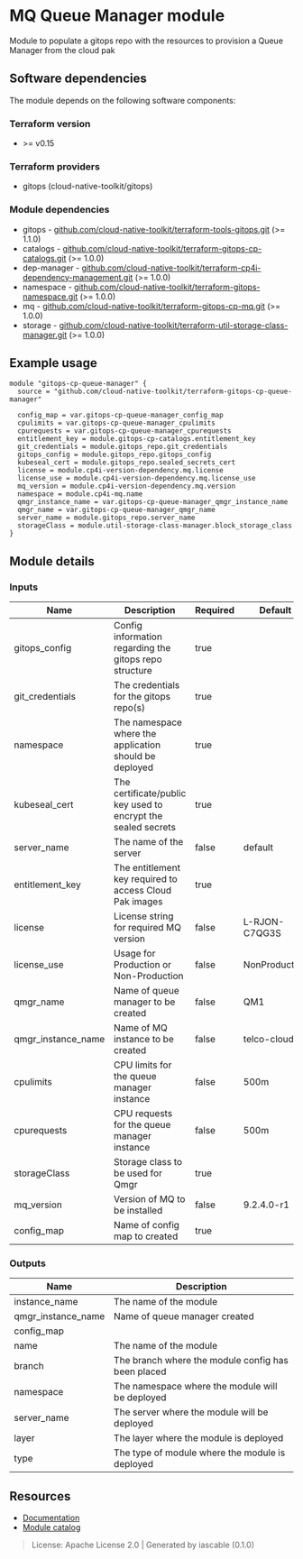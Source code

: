 # MQ Queue Manager module

Module to populate a gitops repo with the resources to provision a Queue Manager from the cloud pak


## Software dependencies

The module depends on the following software components:

### Terraform version

- \>= v0.15

### Terraform providers


- gitops (cloud-native-toolkit/gitops)

### Module dependencies


- gitops - [github.com/cloud-native-toolkit/terraform-tools-gitops.git](https://github.com/cloud-native-toolkit/terraform-tools-gitops.git) (>= 1.1.0)
- catalogs - [github.com/cloud-native-toolkit/terraform-gitops-cp-catalogs.git](https://github.com/cloud-native-toolkit/terraform-gitops-cp-catalogs.git) (>= 1.0.0)
- dep-manager - [github.com/cloud-native-toolkit/terraform-cp4i-dependency-management.git](https://github.com/cloud-native-toolkit/terraform-cp4i-dependency-management.git) (>= 1.0.0)
- namespace - [github.com/cloud-native-toolkit/terraform-gitops-namespace.git](https://github.com/cloud-native-toolkit/terraform-gitops-namespace.git) (>= 1.0.0)
- mq - [github.com/cloud-native-toolkit/terraform-gitops-cp-mq.git](https://github.com/cloud-native-toolkit/terraform-gitops-cp-mq.git) (>= 1.0.0)
- storage - [github.com/cloud-native-toolkit/terraform-util-storage-class-manager.git](https://github.com/cloud-native-toolkit/terraform-util-storage-class-manager.git) (>= 1.0.0)

## Example usage

```hcl
module "gitops-cp-queue-manager" {
  source = "github.com/cloud-native-toolkit/terraform-gitops-cp-queue-manager"

  config_map = var.gitops-cp-queue-manager_config_map
  cpulimits = var.gitops-cp-queue-manager_cpulimits
  cpurequests = var.gitops-cp-queue-manager_cpurequests
  entitlement_key = module.gitops-cp-catalogs.entitlement_key
  git_credentials = module.gitops_repo.git_credentials
  gitops_config = module.gitops_repo.gitops_config
  kubeseal_cert = module.gitops_repo.sealed_secrets_cert
  license = module.cp4i-version-dependency.mq.license
  license_use = module.cp4i-version-dependency.mq.license_use
  mq_version = module.cp4i-version-dependency.mq.version
  namespace = module.cp4i-mq.name
  qmgr_instance_name = var.gitops-cp-queue-manager_qmgr_instance_name
  qmgr_name = var.gitops-cp-queue-manager_qmgr_name
  server_name = module.gitops_repo.server_name
  storageClass = module.util-storage-class-manager.block_storage_class
}

```

## Module details

### Inputs

| Name | Description | Required | Default | Source |
|------|-------------|---------|----------|--------|
| gitops_config | Config information regarding the gitops repo structure | true |  | gitops.gitops_config |
| git_credentials | The credentials for the gitops repo(s) | true |  | gitops.git_credentials |
| namespace | The namespace where the application should be deployed | true |  | namespace.name |
| kubeseal_cert | The certificate/public key used to encrypt the sealed secrets | true |  | gitops.sealed_secrets_cert |
| server_name | The name of the server | false | default | gitops.server_name |
| entitlement_key | The entitlement key required to access Cloud Pak images | true |  | catalogs.entitlement_key |
| license | License string for required MQ version | false | L-RJON-C7QG3S | dep-manager.mq.license |
| license_use | Usage for Production or Non-Production | false | NonProduction | dep-manager.mq.license_use |
| qmgr_name | Name of queue manager to be created | false | QM1 |  |
| qmgr_instance_name | Name of MQ instance to be created | false | telco-cloud |  |
| cpulimits | CPU limits for the queue manager instance | false | 500m |  |
| cpurequests | CPU requests for the queue manager instance | false | 500m |  |
| storageClass | Storage class to be used for Qmgr | true |  | storage.block_storage_class |
| mq_version | Version of MQ to be installed | false | 9.2.4.0-r1 | dep-manager.mq.version |
| config_map | Name of config map to created | true |  |  |

### Outputs

| Name | Description |
|------|-------------|
| instance_name | The name of the module |
| qmgr_instance_name | Name of queue manager created |
| config_map |  |
| name | The name of the module |
| branch | The branch where the module config has been placed |
| namespace | The namespace where the module will be deployed |
| server_name | The server where the module will be deployed |
| layer | The layer where the module is deployed |
| type | The type of module where the module is deployed |

## Resources

- [Documentation](https://operate.cloudnativetoolkit.dev)
- [Module catalog](https://modules.cloudnativetoolkit.dev)

> License: Apache License 2.0 | Generated by iascable (0.1.0)
